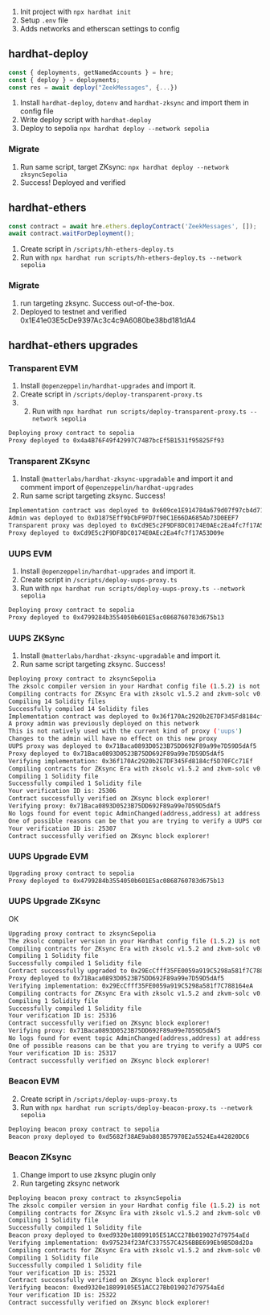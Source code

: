 1. Init project with `npx hardhat init`
2. Setup `.env` file
3. Adds networks and etherscan settings to config


## hardhat-deploy

```ts
const { deployments, getNamedAccounts } = hre; 
const { deploy } = deployments;
const res = await deploy("ZeekMessages", {...})
```

1. Install `hardhat-deploy`, `dotenv` and `hardhat-zksync` and import them in config file
2. Write deploy script with `hardhat-deploy`
3. Deploy to sepolia `npx hardhat deploy --network sepolia`

### Migrate

1. Run same script, target ZKsync: `npx hardhat deploy --network zksyncSepolia`
2. Success! Deployed and verified


## hardhat-ethers

```ts
const contract = await hre.ethers.deployContract('ZeekMessages', []);
await contract.waitForDeployment();
```

1. Create script in `/scripts/hh-ethers-deploy.ts`
2. Run with `npx hardhat run scripts/hh-ethers-deploy.ts --network sepolia`

### Migrate

1. run targeting zksync. Success out-of-the-box.
2. Deployed to testnet and verified 0x1E41e03E5cDe9397Ac3c4c9A6080be38bd181dA4



## hardhat-ethers upgrades


### Transparent EVM

1. Install `@openzeppelin/hardhat-upgrades` and import it.
2. Create script in `/scripts/deploy-transparent-proxy.ts`
3. 2. Run with `npx hardhat run scripts/deploy-transparent-proxy.ts --network sepolia`

```sh
Deploying proxy contract to sepolia
Proxy deployed to 0x4a4B76F49f42997C74B7bcEf5B1531f95825Ff93
```

### Transparent ZKsync

1. Install `@matterlabs/hardhat-zksync-upgradable` and import it and comment import of `@openzeppelin/hardhat-upgrades`
2. Run same script targeting zksync. Success!

```sh
Implementation contract was deployed to 0x609ce1E914784a679d07f97cb4d7174B33Af74FE
Admin was deployed to 0xD1875Eff9bCbF9FD7f90C1E66DA685Ab73D0EEF7
Transparent proxy was deployed to 0xCd9E5c2F9DF8DC0174E0AEc2Ea4fc7f17A53D09e
Proxy deployed to 0xCd9E5c2F9DF8DC0174E0AEc2Ea4fc7f17A53D09e
```

### UUPS EVM

1. Install `@openzeppelin/hardhat-upgrades` and import it.
2. Create script in `/scripts/deploy-uups-proxy.ts`
3. Run with `npx hardhat run scripts/deploy-uups-proxy.ts --network sepolia`

```sh
Deploying proxy contract to sepolia
Proxy deployed to 0x4799284b3554050b601E5ac0868760783d675b13
```

### UUPS ZKSync

1. Install `@matterlabs/hardhat-zksync-upgradable` and import it.
2. Run same script targeting zksync. Success!

```sh
Deploying proxy contract to zksyncSepolia
The zksolc compiler version in your Hardhat config file (1.5.2) is not the latest. We recommend using the latest version 1.5.3.
Compiling contracts for ZKsync Era with zksolc v1.5.2 and zkvm-solc v0.8.24-1.0.1
Compiling 14 Solidity files
Successfully compiled 14 Solidity files
Implementation contract was deployed to 0x36f170Ac2920b2E7DF345Fd8184cf5D70FCc71Ef
A proxy admin was previously deployed on this network
This is not natively used with the current kind of proxy ('uups')
Changes to the admin will have no effect on this new proxy
UUPS proxy was deployed to 0x71Baca0893D0523B75DD692F89a99e7D59D5dAf5
Proxy deployed to 0x71Baca0893D0523B75DD692F89a99e7D59D5dAf5
Verifying implementation: 0x36f170Ac2920b2E7DF345Fd8184cf5D70FCc71Ef
Compiling contracts for ZKsync Era with zksolc v1.5.2 and zkvm-solc v0.8.24-1.0.1
Compiling 1 Solidity file
Successfully compiled 1 Solidity file
Your verification ID is: 25306
Contract successfully verified on ZKsync block explorer!
Verifying proxy: 0x71Baca0893D0523B75DD692F89a99e7D59D5dAf5
No logs found for event topic AdminChanged(address,address) at address 0x71Baca0893D0523B75DD692F89a99e7D59D5dAf5
One of possible reasons can be that you are trying to verify a UUPS contract
Your verification ID is: 25307
Contract successfully verified on ZKsync block explorer!
```

### UUPS Upgrade EVM

```sh
Upgrading proxy contract to sepolia
Proxy deployed to 0x4799284b3554050b601E5ac0868760783d675b13
```

### UUPS Upgrade ZKsync

OK

```sh
Upgrading proxy contract to zksyncSepolia
The zksolc compiler version in your Hardhat config file (1.5.2) is not the latest. We recommend using the latest version 1.5.3.
Compiling contracts for ZKsync Era with zksolc v1.5.2 and zkvm-solc v0.8.24-1.0.1
Compiling 1 Solidity file
Successfully compiled 1 Solidity file
Contract successfully upgraded to 0x29EcCfff35FE0059a919C5298a581f7C788164eA with tx 0x7fc0363cffb5ed245d493377bb139023aea34c22da3f68796d56567ee63e392d
Proxy deployed to 0x71Baca0893D0523B75DD692F89a99e7D59D5dAf5
Verifying implementation: 0x29EcCfff35FE0059a919C5298a581f7C788164eA
Compiling contracts for ZKsync Era with zksolc v1.5.2 and zkvm-solc v0.8.24-1.0.1
Compiling 1 Solidity file
Successfully compiled 1 Solidity file
Your verification ID is: 25316
Contract successfully verified on ZKsync block explorer!
Verifying proxy: 0x71Baca0893D0523B75DD692F89a99e7D59D5dAf5
No logs found for event topic AdminChanged(address,address) at address 0x71Baca0893D0523B75DD692F89a99e7D59D5dAf5
One of possible reasons can be that you are trying to verify a UUPS contract
Your verification ID is: 25317
Contract successfully verified on ZKsync block explorer!
```

### Beacon EVM

2. Create script in `/scripts/deploy-uups-proxy.ts`
3. Run with `npx hardhat run scripts/deploy-beacon-proxy.ts --network sepolia`

```sh
Deploying beacon proxy contract to sepolia
Beacon proxy deployed to 0xd5682f38AE9ab803B57970E2a5524Ea442820DC6
```
### Beacon ZKsync

1. Change import to use zksync plugin only
2. Run targeting zksync network

```sh
Deploying beacon proxy contract to zksyncSepolia
The zksolc compiler version in your Hardhat config file (1.5.2) is not the latest. We recommend using the latest version 1.5.3.
Compiling contracts for ZKsync Era with zksolc v1.5.2 and zkvm-solc v0.8.24-1.0.1
Compiling 1 Solidity file
Successfully compiled 1 Solidity file
Beacon proxy deployed to 0xed9320e18899105E51ACC27Bb019027d79754aEd
Verifying implementation: 0x975234f23AfC337557C4256BBE699Eb9B5D8d2Da
Compiling contracts for ZKsync Era with zksolc v1.5.2 and zkvm-solc v0.8.24-1.0.1
Compiling 1 Solidity file
Successfully compiled 1 Solidity file
Your verification ID is: 25321
Contract successfully verified on ZKsync block explorer!
Verifying beacon: 0xed9320e18899105E51ACC27Bb019027d79754aEd
Your verification ID is: 25322
Contract successfully verified on ZKsync block explorer!
```
